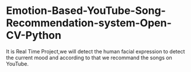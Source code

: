 # Emotion-Based-YouTube-Song-Recommendation-system-Open-CV-Python

It is Real Time Project,we will detect the human facial expression to detect the current mood and according to that we recommand the songs on YouTube.

